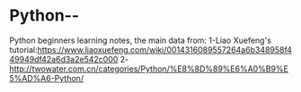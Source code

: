 # Python--
Python beginners learning notes, the main data from: 
1-Liao Xuefeng's tutorial:https://www.liaoxuefeng.com/wiki/0014316089557264a6b348958f449949df42a6d3a2e542c000
2-http://twowater.com.cn/categories/Python/%E8%8D%89%E6%A0%B9%E5%AD%A6-Python/
